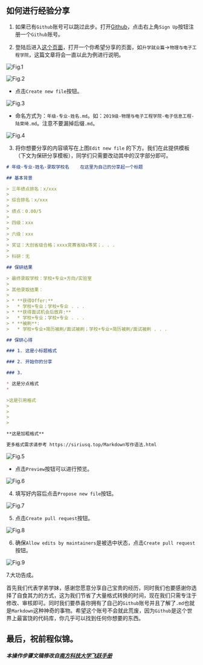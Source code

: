 ## 如何进行经验分享

1. 如果已有`Github`账号可以跳过此步。打开[Github](https://github.com)，点击右上角`Sign Up`按钮注册一个`Github`账号。

2. 登陆后进入[这个页面](https://github.com/SICNU-Application/wiki-SICNU/tree/master/docs)，打开一个你希望分享的页面，如``升学就业篇``->``物理与电子工程学院``，这篇文章将会一直以此为例进行说明。

![Fig.1](https://sicnu-wiki-1302714559.cos.ap-nanjing.myqcloud.com/Img/Fig1.png)

![Fig.2](https://sicnu-wiki-1302714559.cos.ap-nanjing.myqcloud.com/Img/Fig2.png)

- 点击`Create new file`按钮。

![Fig.3](https://sicnu-wiki-1302714559.cos.ap-nanjing.myqcloud.com/Img/Fig3.png)

- 命名方式为：`年级-专业-姓名.md`。如：`2019级-物理与电子工程学院-电子信息工程-陆荣琦.md`。注意不要漏掉后缀`.md`。

![Fig.4](https://sicnu-wiki-1302714559.cos.ap-nanjing.myqcloud.com/Img/Fig4.png)

3. 将你想要分享的内容填写在上图`Edit new file` 的下方。我们在此提供模板（下文为保研分享模板），同学们只需要改动其中的汉字部分即可。

```markdown
# 年级-专业-姓名-录取学校名    在这里为自己的分享起一个标题

## 基本背景

> 三年绩点排名：x/xxx
>
> 综合排名：x/xxx
>
> 绩点：0.00/5
>
> 四级：xxx
>
> 六级：xxx
>
> 奖证：大创省级合格；xxxx竞赛省级x等奖；. . . 
>
> 科研：无

## 保研结果

> 最终录取学校：学校+专业+方向/实验室
>
> 其他录取结果：
>
> * **获得Offer:**
>   * 学校+专业；学校+专业 . . .
> * **获得面试机会后放弃:**
>   * 学校+专业；学校+专业 . . .
> * **被刷**:
>   * 学校+专业+简历被刷/面试被刷；学校+专业+简历被刷/面试被刷 . . .

## 保研心得

### 1. 这是小标题格式

### 2. 开始你的分享

### 3. 

* 这是分点格式
* 

>这是引用格式
>
>
>
>

**这是加粗格式**

更多格式需求请参考 https://siriusq.top/Markdown写作语法.html
```

![Fig.5](https://sicnu-wiki-1302714559.cos.ap-nanjing.myqcloud.com/Img/Fig5.png)

- 点击`Preview`按钮可以进行预览。

![Fig.6](https://sicnu-wiki-1302714559.cos.ap-nanjing.myqcloud.com/Img/Fig6.png)

4. 填写好内容后点击`Propose new file`按钮。

![Fig.7](https://sicnu-wiki-1302714559.cos.ap-nanjing.myqcloud.com/Img/Fig7.png)

5. 点击`Create pull request`按钮。

![Fig.8](https://sicnu-wiki-1302714559.cos.ap-nanjing.myqcloud.com/Img/Fig8.png)

6. 确保`Allow edits by maintainers`是被选中状态，点击`Create pull request`按钮。

![Fig.9](https://sicnu-wiki-1302714559.cos.ap-nanjing.myqcloud.com/Img/Fig9.png)

7.大功告成。

首先我们代表学弟学妹，感谢您愿意分享自己宝贵的经历，同时我们也要感谢你选择了自食其力的方式，这为我们节省了大量格式转换的时间，现在我们只需专注于修改、审核即可。同时我们要恭喜你拥有了自己的`Github`账号并且了解了`.md`也就是`Markdown`这种神奇的事物。希望这个账号不会就此荒废，因为`Github`是这个世界上最富饶的代码库，你几乎可以找到任何你想要的东西。

## 最后，祝前程似锦。


##### 本操作步骤文稿修改自[南方科技大学飞跃手册](https://sustech-application.github.io/2020-Fall/#/如何进行经验分享)
